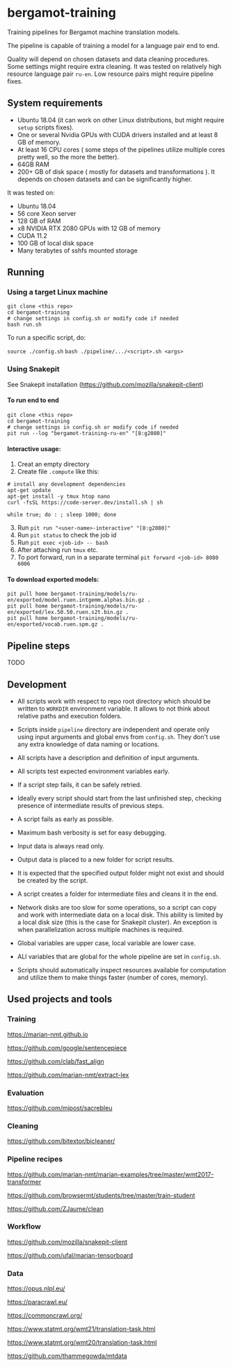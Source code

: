 # bergamot-training
Training pipelines for Bergamot machine translation models.

The pipeline is capable of training a model for a language pair end to end.

Quality will depend on chosen datasets and data cleaning procedures. Some settings might require extra cleaning.
It was tested on relatively high resource language pair `ru-en`. Low resource pairs might require pipeline fixes.

## System requirements

- Ubuntu 18.04 (it can work on other Linux distributions, but might require `setup` scripts fixes).
- One or several Nvidia GPUs with CUDA drivers installed and at least 8 GB of memory.
- At least 16 CPU cores ( some steps of the pipelines utilize multiple cores pretty well, so the more the better).
- 64GB RAM
- 200+ GB of disk space ( mostly for datasets and transformations ). 
  It depends on chosen datasets and can be significantly higher.
  
It was tested on: 
- Ubuntu 18.04
- 56 core Xeon server
- 128 GB of RAM
- x8 NVIDIA RTX 2080 GPUs with 12 GB of memory
- CUDA 11.2
- 100 GB of local disk space
- Many terabytes of sshfs mounted storage

## Running

### Using a target Linux machine
```
git clone <this repo>
cd bergamot-training
# change settings in config.sh or modify code if needed
bash run.sh
```

To run a specific script, do:

`source ./config.sh`
`bash ./pipeline/.../<script>.sh <args>`


### Using Snakepit

See Snakepit installation (https://github.com/mozilla/snakepit-client)

#### To run end to end
```
git clone <this repo>
cd bergamot-training
# change settings in config.sh or modify code if needed
pit run --log "bergamot-training-ru-en" "[8:g2080]"
```

#### Interactive usage:

1. Creat an empty directory 
2. Create file `.compute` like this:
```
# install any development dependencies
apt-get update
apt-get install -y tmux htop nano
curl -fsSL https://code-server.dev/install.sh | sh

while true; do : ; sleep 1000; done
```
3. Run `pit run "<user-name>-interactive" "[8:g2080]"`
4. Run `pit status` to check the job id
4. Run `pit exec <job-id> -- bash`
5. After attaching run `tmux` etc.
6. To port forward, run in a separate terminal `pit forward <job-id> 8080 6006`
 
#### To download exported models:

```
pit pull home bergamot-training/models/ru-en/exported/model.ruen.intgemm.alphas.bin.gz .
pit pull home bergamot-training/models/ru-en/exported/lex.50.50.ruen.s2t.bin.gz .
pit pull home bergamot-training/models/ru-en/exported/vocab.ruen.spm.gz .
```

## Pipeline steps

TODO


## Development

- All scripts work with respect to repo root directory which should be written to `WORKDIR` environment variable. 
  It allows to not think about relative paths and execution folders.
  
- Scripts inside `pipeline` directory are independent and operate only using input arguments 
  and global envs from `config.sh`.
  They don't use any extra knowledge of data naming or locations.
  
- All scripts have a description and definition of input arguments.

- All scripts test expected environment variables early.

- If a script step fails, it can be safely retried.

- Ideally every script should start from the last unfinished step, 
  checking presence of intermediate results of previous steps.

- A script fails as early as possible.

- Maximum bash verbosity is set for easy debugging.

- Input data is always read only.

- Output data is placed to a new folder for script results.
  
- It is expected that the specified output folder might not exist and should be created by the script.

- A script creates a folder for intermediate files and cleans it in the end.

- Network disks are too slow for some operations, so a script can copy and work with intermediate data on a local disk.
  This ability is limited by a local disk size (this is the case for Snakepit cluster).
  An exception is when parallelization across multiple machines is required.
    
- Global variables are upper case, local variable are lower case.

- ALl variables that are global for the whole pipeline are set in `config.sh`.

- Scripts should automatically inspect resources available for computation and utilize them to make things faster
  (number of cores, memory).

## Used projects and tools

### Training
https://marian-nmt.github.io

https://github.com/google/sentencepiece

https://github.com/clab/fast_align

https://github.com/marian-nmt/extract-lex

### Evaluation
https://github.com/mjpost/sacrebleu

### Cleaning
https://github.com/bitextor/bicleaner/

### Pipeline recipes
https://github.com/marian-nmt/marian-examples/tree/master/wmt2017-transformer

https://github.com/browsermt/students/tree/master/train-student

https://github.com/ZJaume/clean

### Workflow
https://github.com/mozilla/snakepit-client

https://github.com/ufal/marian-tensorboard

### Data
https://opus.nlpl.eu/ 

https://paracrawl.eu/

https://commoncrawl.org/

https://www.statmt.org/wmt21/translation-task.html

https://www.statmt.org/wmt20/translation-task.html

https://github.com/thammegowda/mtdata